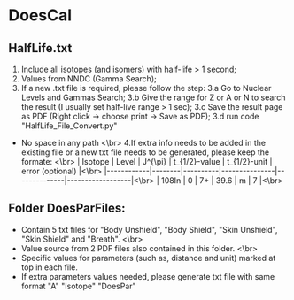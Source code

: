 # DoesCal

## HalfLife.txt
1. Include all isotopes (and isomers) with half-life > 1 second;
2. Values from NNDC (Gamma Search);
3. If a new .txt file is required, please follow the step:
3.a Go to Nuclear Levels and Gammas Search;
3.b Give the range for Z or A or N to search the result (I usually set half-live range > 1 sec);
3.c Save the result page as PDF (Right click -> choose print -> Save as PDF);
3.d run code "HalfLife\_File\_Convert.py"
* No space in any path <\br>
4.If extra info needs to be added in the existing file or a new txt file needs to be generated, please keep the formate: <\br>
|  Isotope   | Level  | J^{\pi}  | t_{1/2}-value | t_{1/2}-unit | error (optional) |<\br>
|------------|--------|----------|---------------|--------------|------------------|<\br>
| 108In      | 0      | 7+       | 39.6          | m            | 7                |<\br>

## Folder DoesParFiles:
* Contain 5 txt files for "Body Unshield", "Body Shield", "Skin Unshield", "Skin Shield" and "Breath". <\br>
* Value source from 2 PDF files also contained in this folder. <\br>
* Specific values for parameters (such as, distance and unit) marked at top in each file.
* If extra parameters values needed, please generate txt file with same format "A" "Isotope" "DoesPar"
